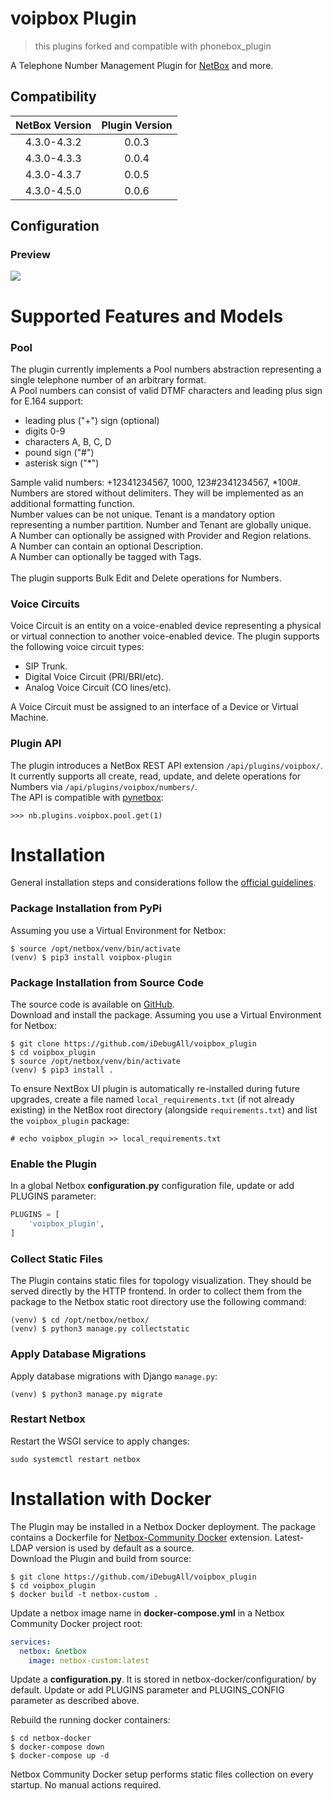 # voipbox Plugin
> this plugins forked and compatible with phonebox_plugin 

A Telephone Number Management Plugin for [NetBox](https://github.com/netbox-community/netbox) and more.

## Compatibility

| NetBox Version | Plugin Version |
|:--------------:|:--------------:|
|  4.3.0-4.3.2   |     0.0.3      |
|  4.3.0-4.3.3   |     0.0.4      |
|  4.3.0-4.3.7   |     0.0.5      |
|  4.3.0-4.5.0   |     0.0.6      |

## Configuration


### Preview

![](docs/media/preview_01.png)


# Supported Features and Models

### Pool 
 
The plugin currently implements a Pool numbers abstraction representing a single telephone number of an arbitrary format.<br/>
A Pool numbers can consist of valid DTMF characters and leading plus sign for E.164 support:
  - leading plus ("+") sign (optional)
  - digits 0-9
  - characters A, B, C, D
  - pound sign ("#")
  - asterisk sign ("*")

Sample valid numbers: +12341234567, 1000, 123#2341234567, *100#.<br/>
Numbers are stored without delimiters. They will be implemented as an additional formatting function.<br/>
Number values can be not unique.
Tenant is a mandatory option representing a number partition. Number and Tenant are globally unique.<br/>
A Number can optionally be assigned with Provider and Region relations.<br/>
A Number can contain an optional Description.<br/>
A Number can optionally be tagged with Tags.<br/>
<br/>
The plugin supports Bulk Edit and Delete operations for Numbers.

### Voice Circuits

Voice Circuit is an entity on a voice-enabled device representing a physical or virtual connection to another voice-enabled device.
The plugin supports the following voice circuit types:
- SIP Trunk.
- Digital Voice Circuit (PRI/BRI/etc).
- Analog Voice Circuit (CO lines/etc).

A Voice Circuit must be assigned to an interface of a Device or Virtual Machine.

### Plugin API

The plugin introduces a NetBox REST API extension `/api/plugins/voipbox/`.<br/>
It currently supports all create, read, update, and delete operations for Numbers via `/api/plugins/voipbox/numbers/`.<br/>
The API is compatible with [pynetbox](https://github.com/digitalocean/pynetbox):
```
>>> nb.plugins.voipbox.pool.get(1)
```

# Installation

General installation steps and considerations follow the [official guidelines](https://netbox.readthedocs.io/en/stable/plugins/).

### Package Installation from PyPi

Assuming you use a Virtual Environment for Netbox:
```
$ source /opt/netbox/venv/bin/activate
(venv) $ pip3 install voipbox-plugin
```

### Package Installation from Source Code
The source code is available on [GitHub](https://github.com/iDebugAll/voipbox_plugin).<br/>
Download and install the package. Assuming you use a Virtual Environment for Netbox:
```
$ git clone https://github.com/iDebugAll/voipbox_plugin
$ cd voipbox_plugin
$ source /opt/netbox/venv/bin/activate
(venv) $ pip3 install .
```

To ensure NextBox UI plugin is automatically re-installed during future upgrades, create a file named `local_requirements.txt` (if not already existing) in the NetBox root directory (alongside `requirements.txt`) and list the `voipbox_plugin` package:

```no-highlight
# echo voipbox_plugin >> local_requirements.txt
```

### Enable the Plugin
In a global Netbox **configuration.py** configuration file, update or add PLUGINS parameter:
```python
PLUGINS = [
    'voipbox_plugin',
]
```

### Collect Static Files
The Plugin contains static files for topology visualization. They should be served directly by the HTTP frontend. In order to collect them from the package to the Netbox static root directory use the following command:
```
(venv) $ cd /opt/netbox/netbox/
(venv) $ python3 manage.py collectstatic
```

### Apply Database Migrations

Apply database migrations with Django `manage.py`:
```
(venv) $ python3 manage.py migrate
```

### Restart Netbox
Restart the WSGI service to apply changes:
```
sudo systemctl restart netbox
```

# Installation with Docker
The Plugin may be installed in a Netbox Docker deployment. 
The package contains a Dockerfile for [Netbox-Community Docker](https://github.com/netbox-community/netbox-docker) extension. Latest-LDAP version is used by default as a source.<br/>
Download the Plugin and build from source:
```
$ git clone https://github.com/iDebugAll/voipbox_plugin
$ cd voipbox_plugin
$ docker build -t netbox-custom .
```
Update a netbox image name in **docker-compose.yml** in a Netbox Community Docker project root:
```yaml
services:
  netbox: &netbox
    image: netbox-custom:latest
```
Update a **configuration.py**. It is stored in netbox-docker/configuration/ by default. Update or add PLUGINS parameter and PLUGINS_CONFIG parameter as described above.

Rebuild the running docker containers:
```
$ cd netbox-docker
$ docker-compose down
$ docker-compose up -d
```
Netbox Community Docker setup performs static files collection on every startup. No manual actions required.
